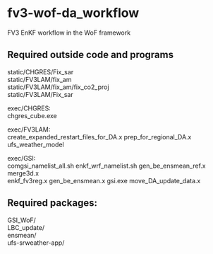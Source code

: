 # fv3-wof-da_workflow
FV3 EnKF workflow in the WoF framework

## Required outside code and programs

static/CHGRES/Fix_sar  
static/FV3LAM/fix_am  
static/FV3LAM/fix_am/fix_co2_proj  
static/FV3LAM/Fix_sar  

exec/CHGRES:  
chgres_cube.exe  

exec/FV3LAM:  
create_expanded_restart_files_for_DA.x  prep_for_regional_DA.x  ufs_weather_model  

exec/GSI:  
comgsi_namelist_all.sh  enkf_wrf_namelist.sh  gen_be_ensmean_ref.x  merge3d.x  
enkf_fv3reg.x           gen_be_ensmean.x      gsi.exe               move_DA_update_data.x  

## Required packages:

GSI_WoF/  
LBC_update/  
ensmean/   
ufs-srweather-app/  
